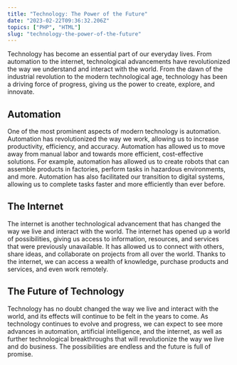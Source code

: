 ```yaml
---
title: "Technology: The Power of the Future"
date: "2023-02-22T09:36:32.206Z"
topics: ["PHP", "HTML"]
slug: "technology-the-power-of-the-future"
---
```


Technology has become an essential part of our everyday lives. From automation to the internet, technological advancements have revolutionized the way we understand and interact with the world. From the dawn of the industrial revolution to the modern technological age, technology has been a driving force of progress, giving us the power to create, explore, and innovate.

## Automation 

One of the most prominent aspects of modern technology is automation. Automation has revolutionized the way we work, allowing us to increase productivity, efficiency, and accuracy. Automation has allowed us to move away from manual labor and towards more efficient, cost-effective solutions. For example, automation has allowed us to create robots that can assemble products in factories, perform tasks in hazardous environments, and more. Automation has also facilitated our transition to digital systems, allowing us to complete tasks faster and more efficiently than ever before.

## The Internet 

The internet is another technological advancement that has changed the way we live and interact with the world. The internet has opened up a world of possibilities, giving us access to information, resources, and services that were previously unavailable. It has allowed us to connect with others, share ideas, and collaborate on projects from all over the world. Thanks to the internet, we can access a wealth of knowledge, purchase products and services, and even work remotely.

## The Future of Technology

Technology has no doubt changed the way we live and interact with the world, and its effects will continue to be felt in the years to come. As technology continues to evolve and progress, we can expect to see more advances in automation, artificial intelligence, and the internet, as well as further technological breakthroughs that will revolutionize the way we live and do business. The possibilities are endless and the future is full of promise.
